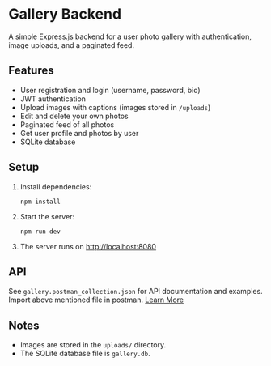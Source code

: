 # Gallery Backend

A simple Express.js backend for a user photo gallery with authentication, image uploads, and a paginated feed.

## Features

- User registration and login (username, password, bio)
- JWT authentication
- Upload images with captions (images stored in `/uploads`)
- Edit and delete your own photos
- Paginated feed of all photos
- Get user profile and photos by user
- SQLite database

## Setup

1. Install dependencies:
   ```
   npm install
   ```

2. Start the server:
   ```
   npm run dev
   ```

3. The server runs on [http://localhost:8080](http://localhost:8080)

## API

See `gallery.postman_collection.json` for API documentation and examples.
Import above mentioned file in postman. [Learn More](https://learning.postman.com/docs/getting-started/importing-and-exporting/importing-and-exporting-overview/)

## Notes

- Images are stored in the `uploads/` directory.
- The SQLite database file is `gallery.db`.